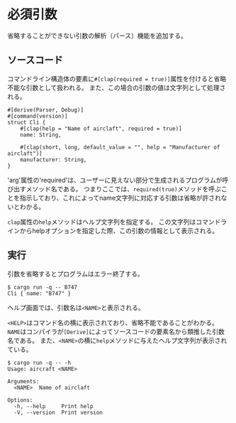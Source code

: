 # 必須引数

省略することができない引数の解析（パース）機能を追加する。

## ソースコード

コマンドライン構造体の要素に`#[clap(required = true)]`属性を付けると省略不能な引数として扱われる。
また、この場合の引数の値は文字列として処理される。

```
#[derive(Parser, Debug)]
#[command(version)]
struct Cli {
    #[clap(help = "Name of airclaft", required = true)]
    name: String,

    #[clap(short, long, default_value = "", help = "Manufacturer of airclaft")]
    manufacturer: String,
}
```
'arg'属性の'required'は、ユーザーに見えない部分で生成されるプログラムが呼び出すメソッド名である。
つまりここでは、`required(true)`メソッドを呼ぶことを指示しており、これによってname文字列に対応する引数は省略が許されないとわかる。

`clap`属性の`help`メソッドはヘルプ文字列を指定する。
この文字列はコマンドラインからhelpオプションを指定した際、この引数の情報として表示される。
## 実行

引数を省略するとプログラムはエラー終了する。

```
$ cargo run -q -- B747
Cli { name: "B747" }
```

ヘルプ画面では、引数名は`<NAME>`と表示される。


`<HELP>`はコマンド名の横に表示されており、省略不能であることがわかる。
`NAME`はコンパイラが`[Derive]`によってソースコードの要素名から類推した引数名である。
また、`<NAME>`の横に`help`メソッドに与えたヘルプ文字列が表示されている。
```
$ cargo run -q -- -h
Usage: aircraft <NAME>

Arguments:
  <NAME>  Name of airclaft

Options:
  -h, --help     Print help
  -V, --version  Print version
```